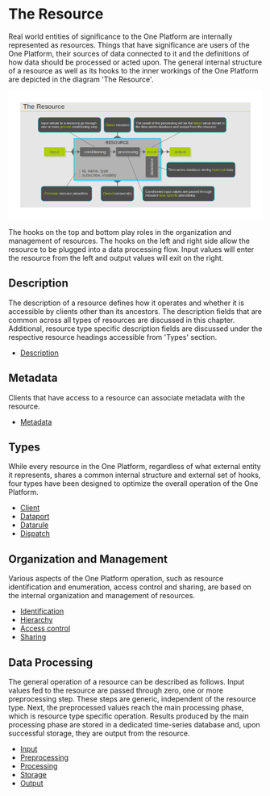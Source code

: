 The Resource
============

Real world entities of significance to the One Platform are internally
represented as resources. Things that have significance are users of the
One Platform, their sources of data connected to it and the definitions
of how data should be processed or acted upon. The general internal
structure of a resource as well as its hooks to the inner workings of
the One Platform are depicted in the diagram 'The Resource'.

![](resource.png)

The hooks on the top and bottom play roles in the organization and
management of resources. The hooks on the left and right side allow the
resource to be plugged into a data processing flow. Input values will
enter the resource from the left and output values will exit on the
right.

Description
-----------

The description of a resource defines how it operates and whether it is
accessible by clients other than its ancestors. The description fields
that are common across all types of resources are discussed in this
chapter. Additional, resource type specific description fields are
discussed under the respective resource headings accessible from 'Types'
section.

-   [Description](resource_description.md)

Metadata
--------

Clients that have access to a resource can associate metadata with the
resource.

-   [Metadata](resource_metadata.md)

Types
-----

While every resource in the One Platform, regardless of what external
entity it represents, shares a common internal structure and external
set of hooks, four types have been designed to optimize the overall
operation of the One Platform.

-   [Client](resource_type_client.md)
-   [Dataport](resource_type_dataport.md)
-   [Datarule](resource_type_datarule.md)
-   [Dispatch](resource_type_dispatch.md)

Organization and Management
---------------------------

Various aspects of the One Platform operation, such as resource
identification and enumeration, access control and sharing, are based on
the internal organization and management of resources.

-   [Identification](resource_identification.md)
-   [Hierarchy](resource_hierarchy.md)
-   [Access control](resource_access.md)
-   [Sharing](resource_sharing.md)

Data Processing
---------------

The general operation of a resource can be described as follows. Input
values fed to the resource are passed through zero, one or more
preprocessing step. These steps are generic, independent of the resource
type. Next, the preprocessed values reach the main processing phase,
which is resource type specific operation. Results produced by the main
processing phase are stored in a dedicated time-series database and,
upon successful storage, they are output from the resource.

-   [Input](resource_input.md)
-   [Preprocessing](resource_preprocessing.md)
-   [Processing](resource_processing.md)
-   [Storage](resource_storage.md)
-   [Output](resource_output.md)

